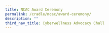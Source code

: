 ```yaml
---
title: NCAC Award Ceremony
permalink: /cradle/ncac/award-ceremony/
description: ""
third_nav_title: Cyberwellness Advocacy Chall
---
```

